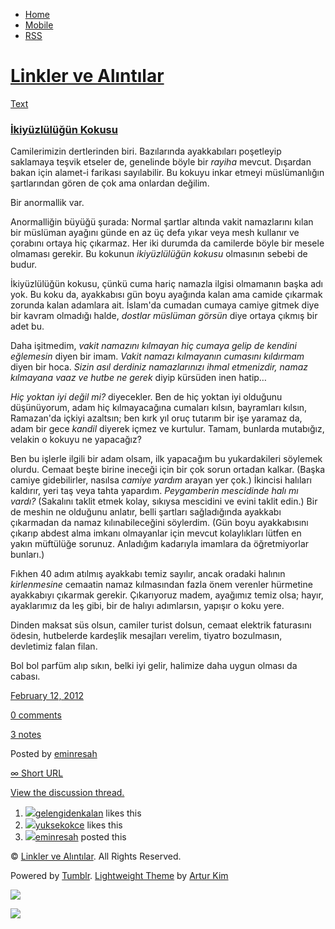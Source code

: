 -   [Home](/)
-   [Mobile](/mobile)
-   [RSS](http://eminresah.tumblr.com/rss)

[Linkler ve Alıntılar](/)
=========================

[Text](http://eminresah.tumblr.com/post/17455306727/ikiyuzlulugun-kokusu)

### [İkiyüzlülüğün Kokusu](http://eminresah.tumblr.com/post/17455306727/ikiyuzlulugun-kokusu)

Camilerimizin dertlerinden biri. Bazılarında ayakkabıları poşetleyip
saklamaya teşvik etseler de, genelinde böyle bir *rayiha* mevcut.
Dışardan bakan için alamet-i farikası sayılabilir. Bu kokuyu inkar
etmeyi müslümanlığın şartlarından gören de çok ama onlardan değilim.

Bir anormallik var.

Anormalliğin büyüğü şurada: Normal şartlar altında vakit namazlarını
kılan bir müslüman ayağını günde en az üç defa yıkar veya mesh kullanır
ve çorabını ortaya hiç çıkarmaz. Her iki durumda da camilerde böyle bir
mesele olmaması gerekir. Bu kokunun *ikiyüzlülüğün kokusu* olmasının
sebebi de budur.

İkiyüzlülüğün kokusu, çünkü cuma hariç namazla ilgisi olmamanın başka
adı yok. Bu koku da, ayakkabısı gün boyu ayağında kalan ama camide
çıkarmak zorunda kalan adamlara ait. İslam'da cumadan cumaya camiye
gitmek diye bir kavram olmadığı halde, *dostlar müslüman görsün* diye
ortaya çıkmış bir adet bu.

Daha işitmedim, *vakit namazını kılmayan hiç cumaya gelip de kendini
eğlemesin* diyen bir imam. *Vakit namazı kılmayanın cumasını kıldırmam*
diyen bir hoca. *Sizin asıl derdiniz namazlarınızı ihmal etmenizdir,
namaz kılmayana vaaz ve hutbe ne gerek* diyip kürsüden inen hatip…

*Hiç yoktan iyi değil mi?* diyecekler. Ben de hiç yoktan iyi olduğunu
düşünüyorum, adam hiç kılmayacağına cumaları kılsın, bayramları kılsın,
Ramazan'da içkiyi azaltsın; ben kırk yıl oruç tutarım bir işe yaramaz
da, adam bir gece *kandil* diyerek içmez ve kurtulur. Tamam, bunlarda
mutabığız, velakin o kokuyu ne yapacağız?

Ben bu işlerle ilgili bir adam olsam, ilk yapacağım bu yukardakileri
söylemek olurdu. Cemaat beşte birine ineceği için bir çok sorun ortadan
kalkar. (Başka camiye gidebilirler, nasılsa *camiye yardım* arayan yer
çok.) İkincisi halıları kaldırır, yeri taş veya tahta yapardım.
*Peygamberin mescidinde halı mı vardı?* (Sakalını taklit etmek kolay,
sıkıysa mescidini ve evini taklit edin.) Bir de meshin ne olduğunu
anlatır, belli şartları sağladığında ayakkabı çıkarmadan da namaz
kılınabileceğini söylerdim. (Gün boyu ayakkabısını çıkarıp abdest alma
imkanı olmayanlar için mevcut kolaylıkları lütfen en yakın müftülüğe
sorunuz. Anladığım kadarıyla imamlara da öğretmiyorlar bunları.)

Fıkhen 40 adım atılmış ayakkabı temiz sayılır, ancak oradaki halının
*kirlenmesine* cemaatin namaz kılmasından fazla önem verenler hürmetine
ayakkabıyı çıkarmak gerekir. Çıkarıyoruz madem, ayağımız temiz olsa;
hayır, ayaklarımız da leş gibi, bir de halıyı adımlarsın, yapışır o koku
yere.

Dinden maksat süs olsun, camiler turist dolsun, cemaat elektrik
faturasını ödesin, hutbelerde kardeşlik mesajları verelim, tiyatro
bozulmasın, devletimiz falan filan.

Bol bol parfüm alıp sıkın, belki iyi gelir, halimize daha uygun olması
da cabası.

[February 12,
2012](http://eminresah.tumblr.com/post/17455306727/ikiyuzlulugun-kokusu)

[0
comments](http://eminresah.tumblr.com/post/17455306727/ikiyuzlulugun-kokusu#disqus_thread)

[3
notes](http://eminresah.tumblr.com/post/17455306727/ikiyuzlulugun-kokusu#notes)

Posted by [eminresah](http://eminresah.tumblr.com/)

[∞ Short URL](http://tmblr.co/ZWS1OyGGQjVd)

[View the discussion thread.](http://erblog.disqus.com/?url=ref)

1.  [![](http://33.media.tumblr.com/avatar_38083684e558_16.png)](http://gelengidenkalan.tumblr.com/ "gele gide kala ")[gelengidenkalan](http://gelengidenkalan.tumblr.com/ "gele gide kala")
    likes this
2.  [![](http://38.media.tumblr.com/avatar_5bb990711081_16.png)](http://yuksekokce.tumblr.com/ "highheels ")[yuksekokce](http://yuksekokce.tumblr.com/ "highheels")
    likes this
3.  [![](http://38.media.tumblr.com/avatar_06c8562d8d9e_16.png)](http://eminresah.tumblr.com/ "Linkler ve Alıntılar")[eminresah](http://eminresah.tumblr.com/ "Linkler ve Alıntılar")
    posted this

© [Linkler ve Alıntılar](/). All Rights Reserved.

Powered by [Tumblr](http://tumblr.com). [Lightweight
Theme](http://www.tumblr.com/theme/10820) by [Artur
Kim](http://arturkim.com)

![](https://px.srvcs.tumblr.com/impixu?T=1434918820&J=eyJ0eXBlIjoidXJsIiwidXJsIjoiaHR0cDpcL1wvZW1pbnJlc2FoLnR1bWJsci5jb21cL3Bvc3RcLzE3NDU1MzA2NzI3XC9pa2l5dXpsdWx1Z3VuLWtva3VzdSIsInJlcXR5cGUiOjAsInJvdXRlIjoiXC9wb3N0XC86aWRcLzpzdW1tYXJ5Iiwibm9zY3JpcHQiOjF9&U=CPLDJKCOII&K=34939f3437e29e73ce2e9ba80044f6f905bdbf3cb33be4c90876ec0519f85a50&R=)

![](https://px.srvcs.tumblr.com/impixu?T=1434918820&J=eyJ0eXBlIjoicG9zdCIsInVybCI6Imh0dHA6XC9cL2VtaW5yZXNhaC50dW1ibHIuY29tXC9wb3N0XC8xNzQ1NTMwNjcyN1wvaWtpeXV6bHVsdWd1bi1rb2t1c3UiLCJyZXF0eXBlIjowLCJyb3V0ZSI6IlwvcG9zdFwvOmlkXC86c3VtbWFyeSIsInBvc3RzIjpbeyJwb3N0aWQiOiIxNzQ1NTMwNjcyNyIsImJsb2dpZCI6IjM2NDgwMjgiLCJzb3VyY2UiOjMzfV0sIm5vc2NyaXB0IjoxfQ==&U=OKLNGJNJDE&K=55a3f87d329bd1c5e18e29a0a198cb6f52ec513aad4d91d1ef4a26f3d3a37c15&R=)

